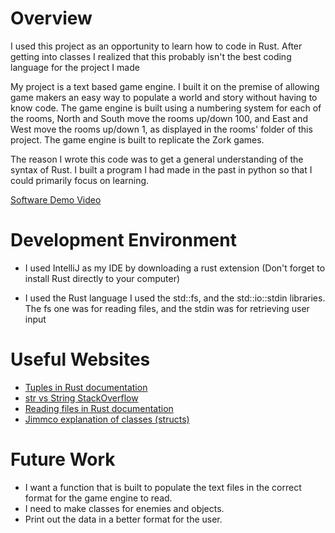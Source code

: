 # Overview

I used this project as an opportunity to learn how to code in Rust. After getting into classes I realized that this probably isn't the best coding language for the project I made

My project is a text based game engine. I built it on the premise of allowing game makers an easy way to populate a world and story without having to know code.
The game engine is built using a numbering system for each of the rooms, North and South move the rooms up/down 100, and East and West move the rooms up/down 1,
as displayed in the rooms' folder of this project. The game engine is built to replicate the Zork games.

The reason I wrote this code was to get a general understanding of the syntax of Rust. I built a program I had made in the past in python so that I could primarily focus on learning.


[Software Demo Video](https://youtu.be/cHhVdFykeO8)

# Development Environment

* I used IntelliJ as my IDE by downloading a rust extension (Don't forget to install Rust directly to your computer)

* I used the Rust language I used the std::fs, and the std::io::stdin libraries. The fs one was for reading files, and the stdin was for retrieving user input

# Useful Websites

* [Tuples in Rust documentation](https://doc.rust-lang.org/rust-by-example/primitives/tuples.html)
* [str vs String StackOverflow](https://stackoverflow.com/questions/23975391/how-to-convert-a-string-into-a-static-str)
* [Reading files in Rust documentation](https://doc.rust-lang.org/book/ch12-02-reading-a-file.html)
* [Jimmco explanation of classes (structs)](https://jimmco.medium.com/classes-in-rust-c5b72c0f0a4c)

# Future Work

* I want a function that is built to populate the text files in the correct format for the game engine to read.
* I need to make classes for enemies and objects.
* Print out the data in a better format for the user.
